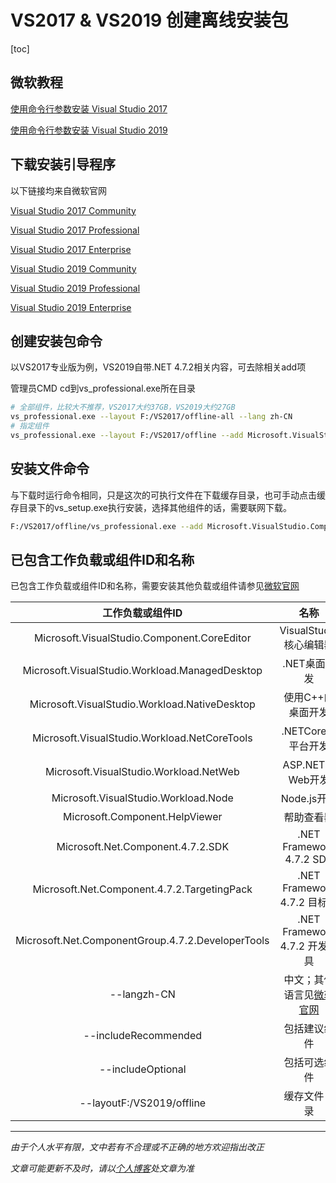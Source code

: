 # VS2017 & VS2019 创建离线安装包
[toc]

## 微软教程

[使用命令行参数安装 Visual Studio 2017](<https://docs.microsoft.com/zh-cn/visualstudio/install/use-command-line-parameters-to-install-visual-studio?view=vs-2017>)

[使用命令行参数安装 Visual Studio 2019](<https://docs.microsoft.com/zh-cn/visualstudio/install/use-command-line-parameters-to-install-visual-studio?view=vs-2019>)



## 下载安装引导程序

以下链接均来自微软官网

[Visual Studio 2017 Community](https://visualstudio.microsoft.com/thank-you-downloading-visual-studio/?sku=community&rel=15&utm_medium=microsoft&utm_source=docs.microsoft.com&utm_campaign=link+cta&utm_content=download+commandline+parameters+vs2017)

[Visual Studio 2017 Professional](https://visualstudio.microsoft.com/thank-you-downloading-visual-studio/?sku=professional&rel=15&utm_medium=microsoft&utm_source=docs.microsoft.com&utm_campaign=link+cta&utm_content=download+commandline+parameters+vs2017)

[Visual Studio 2017 Enterprise](https://visualstudio.microsoft.com/thank-you-downloading-visual-studio/?sku=enterprise&rel=15&utm_medium=microsoft&utm_source=docs.microsoft.com&utm_campaign=link+cta&utm_content=download+commandline+parameters+vs2017)

[Visual Studio 2019 Community](https://visualstudio.microsoft.com/thank-you-downloading-visual-studio/?sku=community&rel=16&utm_medium=microsoft&utm_source=docs.microsoft.com&utm_campaign=offline+install&utm_content=download+vs2019)

[Visual Studio 2019 Professional](https://visualstudio.microsoft.com/thank-you-downloading-visual-studio/?sku=professional&rel=16&utm_medium=microsoft&utm_source=docs.microsoft.com&utm_campaign=offline+install&utm_content=download+vs2019)


[Visual Studio 2019 Enterprise](https://visualstudio.microsoft.com/thank-you-downloading-visual-studio/?sku=enterprise&rel=16&utm_medium=microsoft&utm_source=docs.microsoft.com&utm_campaign=offline+install&utm_content=download+vs2019)



## 创建安装包命令

以VS2017专业版为例，VS2019自带.NET 4.7.2相关内容，可去除相关add项

管理员CMD cd到vs_professional.exe所在目录
```bash
# 全部组件，比较大不推荐，VS2017大约37GB，VS2019大约27GB
vs_professional.exe --layout F:/VS2017/offline-all --lang zh-CN
# 指定组件
vs_professional.exe --layout F:/VS2017/offline --add Microsoft.VisualStudio.Component.CoreEditor --includeRecommended --add Microsoft.VisualStudio.Workload.ManagedDesktop --includeRecommended --add Microsoft.VisualStudio.Workload.NativeDesktop --includeRecommended --add Microsoft.VisualStudio.Workload.NetCoreTools --includeRecommended --add Microsoft.VisualStudio.Workload.NetWeb --includeRecommended --add Microsoft.VisualStudio.Workload.Node --includeRecommended --add Microsoft.Component.HelpViewer --add Microsoft.Net.Component.4.7.2.SDK --add Microsoft.Net.Component.4.7.2.TargetingPack --add Microsoft.Net.ComponentGroup.4.7.2.DeveloperTools --lang zh-CN
```


## 安装文件命令

与下载时运行命令相同，只是这次的可执行文件在下载缓存目录，也可手动点击缓存目录下的vs_setup.exe执行安装，选择其他组件的话，需要联网下载。
```bash
F:/VS2017/offline/vs_professional.exe --add Microsoft.VisualStudio.Component.CoreEditor --includeRecommended --add Microsoft.VisualStudio.Workload.ManagedDesktop --includeRecommended --add Microsoft.VisualStudio.Workload.NativeDesktop --includeRecommended --add Microsoft.VisualStudio.Workload.NetCoreTools --includeRecommended --add Microsoft.VisualStudio.Workload.NetWeb --includeRecommended --add Microsoft.VisualStudio.Workload.Node --includeRecommended --add Microsoft.Component.HelpViewer --add Microsoft.Net.Component.4.7.2.SDK --add Microsoft.Net.Component.4.7.2.TargetingPack --add Microsoft.Net.ComponentGroup.4.7.2.DeveloperTools --lang zh-CN
```


## 已包含工作负载或组件ID和名称

已包含工作负载或组件ID和名称，需要安装其他负载或组件请参见[微软官网](https://docs.microsoft.com/zh-cn/visualstudio/install/workload-component-id-vs-professional?view=vs-2019)


|                 工作负载或组件ID                  |                             名称                             |
| :-----------------------------------------------: | :----------------------------------------------------------: |
|    Microsoft.VisualStudio.Component.CoreEditor    |                    VisualStudio核心编辑器                    |
|  Microsoft.VisualStudio.Workload.ManagedDesktop   |                         .NET桌面开发                         |
|   Microsoft.VisualStudio.Workload.NativeDesktop   |                      使用C++的桌面开发                       |
|   Microsoft.VisualStudio.Workload.NetCoreTools    |                      .NETCore跨平台开发                      |
|      Microsoft.VisualStudio.Workload.NetWeb       |                       ASP.NET和Web开发                       |
|       Microsoft.VisualStudio.Workload.Node        |                         Node.js开发                          |
|          Microsoft.Component.HelpViewer           |                          帮助查看器                          |
|         Microsoft.Net.Component.4.7.2.SDK         |                   .NET Framework 4.7.2 SDK                   |
|    Microsoft.Net.Component.4.7.2.TargetingPack    |                 .NET Framework 4.7.2 目标包                  |
| Microsoft.Net.ComponentGroup.4.7.2.DeveloperTools |                .NET Framework 4.7.2 开发工具                 |
|                    --langzh-CN                    | 中文；其他语言见[微软官网](<https://docs.microsoft.com/en-us/visualstudio/install/create-an-offline-installation-of-visual-studio?view=vs-2019>) |
|               --includeRecommended                |                         包括建议组件                         |
|                 --includeOptional                 |                         包括可选组件                         |
|             --layoutF:/VS2019/offline             |                         缓存文件目录                         |






***
*由于个人水平有限，文中若有不合理或不正确的地方欢迎指出改正*

*文章可能更新不及时，请以[个人博客](https://zcteo.top/)处文章为准*

